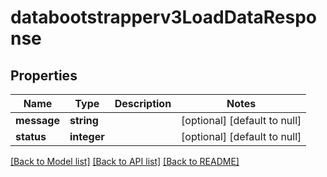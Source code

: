 # databootstrapperv3LoadDataResponse

## Properties
Name | Type | Description | Notes
------------ | ------------- | ------------- | -------------
**message** | **string** |  | [optional] [default to null]
**status** | **integer** |  | [optional] [default to null]

[[Back to Model list]](../README.md#documentation-for-models) [[Back to API list]](../README.md#documentation-for-api-endpoints) [[Back to README]](../README.md)


